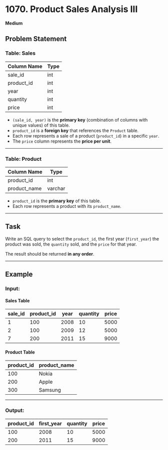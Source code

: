 # 1070. Product Sales Analysis III

**Medium**

## Problem Statement

### **Table: Sales**
| Column Name | Type  |
|-------------|-------|
| sale_id     | int   |
| product_id  | int   |
| year        | int   |
| quantity    | int   |
| price       | int   |

- `(sale_id, year)` is the **primary key** (combination of columns with unique values) of this table.
- `product_id` is a **foreign key** that references the `Product` table.
- Each row represents a sale of a product (`product_id`) in a specific `year`.
- The `price` column represents the **price per unit**.

---

### **Table: Product**
| Column Name  | Type    |
|--------------|---------|
| product_id   | int     |
| product_name | varchar |

- `product_id` is the **primary key** of this table.
- Each row represents a product with its `product_name`.

---

## **Task**
Write an SQL query to select the `product_id`, the first year (`first_year`) the product was sold, the `quantity` sold, and the `price` for that year.

The result should be returned **in any order**.

---

## **Example**

### **Input:**

#### **Sales Table**
| sale_id | product_id | year | quantity | price |
|---------|------------|------|----------|-------|
| 1       | 100        | 2008 | 10       | 5000  |
| 2       | 100        | 2009 | 12       | 5000  |
| 7       | 200        | 2011 | 15       | 9000  |

#### **Product Table**
| product_id | product_name |
|------------|--------------|
| 100        | Nokia        |
| 200        | Apple        |
| 300        | Samsung      |

---

### **Output:**
| product_id | first_year | quantity | price |
|------------|------------|----------|-------|
| 100        | 2008       | 10       | 5000  |
| 200        | 2011       | 15       | 9000  |
